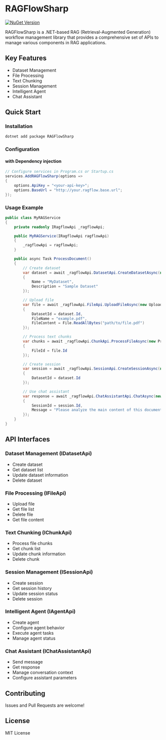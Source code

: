 # RAGFlowSharp

[![NuGet Version](https://img.shields.io/nuget/v/RAGFlowSharp.svg?style=flat-square)](https://www.nuget.org/packages/RAGFlowSharp)

RAGFlowSharp is a .NET-based RAG (Retrieval-Augmented Generation) workflow management library that provides a comprehensive set of APIs to manage various components in RAG applications.

## Key Features

- Dataset Management
- File Processing
- Text Chunking
- Session Management
- Intelligent Agent
- Chat Assistant

## Quick Start

### Installation

```bash
dotnet add package RAGFlowSharp
```

### Configuration

#### with Dependency injection

```csharp
// Configure services in Program.cs or Startup.cs
services.AddRAGFlowSharp(options =>
{
    options.ApiKey = "<your-api-key>";
    options.BaseUrl = "http://your.ragflow.base.url";
});
```

### Usage Example

```csharp
public class MyRAGService
{
    private readonly IRagflowApi _ragflowApi;

    public MyRAGService(IRagflowApi ragflowApi)
    {
        _ragflowApi = ragflowApi;
    }

    public async Task ProcessDocument()
    {
        // Create dataset
        var dataset = await _ragflowApi.DatasetApi.CreateDatasetAsync(new CreateDatasetRequest
        {
            Name = "MyDataset",
            Description = "Sample Dataset"
        });

        // Upload file
        var file = await _ragflowApi.FileApi.UploadFileAsync(new UploadFileRequest
        {
            DatasetId = dataset.Id,
            FileName = "example.pdf",
            FileContent = File.ReadAllBytes("path/to/file.pdf")
        });

        // Process text chunks
        var chunks = await _ragflowApi.ChunkApi.ProcessFileAsync(new ProcessFileRequest
        {
            FileId = file.Id
        });

        // Create session
        var session = await _ragflowApi.SessionApi.CreateSessionAsync(new CreateSessionRequest
        {
            DatasetId = dataset.Id
        });

        // Use chat assistant
        var response = await _ragflowApi.ChatAssistantApi.ChatAsync(new ChatRequest
        {
            SessionId = session.Id,
            Message = "Please analyze the main content of this document"
        });
    }
}
```

## API Interfaces

### Dataset Management (IDatasetApi)
- Create dataset
- Get dataset list
- Update dataset information
- Delete dataset

### File Processing (IFileApi)
- Upload file
- Get file list
- Delete file
- Get file content

### Text Chunking (IChunkApi)
- Process file chunks
- Get chunk list
- Update chunk information
- Delete chunk

### Session Management (ISessionApi)
- Create session
- Get session history
- Update session status
- Delete session

### Intelligent Agent (IAgentApi)
- Create agent
- Configure agent behavior
- Execute agent tasks
- Manage agent status

### Chat Assistant (IChatAssistantApi)
- Send message
- Get response
- Manage conversation context
- Configure assistant parameters

## Contributing

Issues and Pull Requests are welcome!

## License

MIT License 